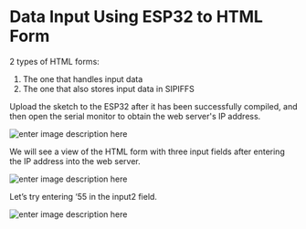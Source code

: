 
# Data Input Using ESP32 to HTML Form

2 types of HTML forms:

1.  The one that handles input data
2.  The one that also stores input data in SIPIFFS

Upload the sketch to the ESP32 after it has been successfully compiled, and then open the serial monitor to obtain the web server's IP address.

![enter image description here](https://i.postimg.cc/x1mdQ6RR/1-0b-TWErg5-LVcxg-TEBOIc-YLA.png)

We will see a view of the HTML form with three input fields after entering the IP address into the web server.

![enter image description here](https://i.postimg.cc/zfSXb34H/1-U8m-Gv-CQh-IDbf-Q2l697-FRRw.png)

Let’s try entering ‘55 in the input2 field.

![enter image description here](https://i.postimg.cc/Xv0YY910/1-Ns-Ut-Ivg831-Hh-Qq-Le-Hdx-OCw.png)
